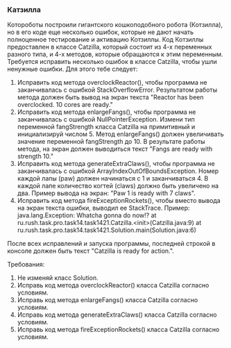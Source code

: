 
### Катзилла

Котороботы построили гигантского кошкоподобного робота (Котзилла), но в его коде еще несколько ошибок, которые не дают начать полноценное тестирование и активацию Котзиллы.
Код Котзиллы предоставлен в классе Catzilla, который состоит из 4-х переменных разного типа, и 4-х методов, которые обращаются к этим переменным.
Требуется исправить несколько ошибок в классе Catzilla, чтобы ушли ненужные ошибки. Для этого тебе следует:
1. Исправить код метода overclockReactor(), чтобы программа не заканчивалась с ошибкой StackOverflowError.
Результатом работы метода должен быть вывод на экран текста &quot;Reactor has been overclocked. 10 cores are ready.&quot;
2. Исправить код метода enlargeFangs(), чтобы программа не заканчивалась с ошибкой NullPointerException.
Измени тип переменной fangStrength класса Catzilla на примитивный и инициализируй числом 5.
Метод enlargeFangs() должен увеличивать значение переменной fangStrength до 10. В результате работы метода, на экран должен выводиться текст &quot;Fangs are ready with strength 10.&quot;
3. Исправить код метода generateExtraClaws(), чтобы программа не заканчивалась с ошибкой ArrayIndexOutOfBoundsException.
Номер каждой лапы (paw) должен начинаться с 1 и заканчиваться 4. В каждой лапе количество когтей (claws) должно быть увеличено на два. Пример вывода на экран: &quot;Paw 1 is ready with 7 claws&quot;.
4. Исправить код метода fireExceptionRockets(), чтобы вместо вывода на экран текста ошибки, выводил ее StackTrace.
Пример: java.lang.Exception: Whatcha gonna do now!?
at ru.rush.task.pro.task14.task1421.Catzilla.&lt;init&gt;(Catzilla.java:9)
at ru.rush.task.pro.task14.task1421.Solution.main(Solution.java:6)

После всех исправлений и запуска программы, последней строкой в консоле должен быть текст &quot;Catzilla is ready for action.&quot;.


Требования:
1.	Не изменяй класс Solution.
2.	Исправь код метода overclockReactor() класса Catzilla согласно условиям.
3.	Исправь код метода enlargeFangs() класса Catzilla согласно условиям.
4.	Исправь код метода generateExtraClaws() класса Catzilla согласно условиям.
5.	Исправь код метода fireExceptionRockets() класса Catzilla согласно условиям.


